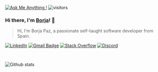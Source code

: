 [![Ask Me Anything !](https://img.shields.io/badge/Ask%20me-anything-1abc9c.svg)](https://github.com/borjapazr/borjapazr/issues)
![visitors](https://visitor-badge.laobi.icu/badge?page_id=borjapazr.borjapazr)

###  Hi there, I'm [Borja](https://twitter.com/borjapazr)! 👋

> Hi, I'm Borja Paz, a passionate self-taught software developer from Spain.

<a href="https://www.linkedin.com/in/borjapazr/" target="_blank"><img src="https://img.shields.io/badge/LinkedIn-%230077B5.svg?&style=flat-square&logo=linkedin&logoColor=white" alt="LinkedIn"></a>
[![Gmail Badge](https://img.shields.io/badge/-Gmail-c14438?style=flat-square&logo=Gmail&logoColor=white&link=mailto:borjapazr@gmail.com)](mailto:borjapazr@gmail.com)
[![Stack Overflow](https://img.shields.io/badge/-Stack%20Overflow-222222?style=flat-square&logo=stack-overflow&logoColor=white&link=https://stackoverflow.com/users/6112286/mr-mars?tab=profile)](https://stackoverflow.com/users/6112286/mr-mars?tab=profile)
[![Discord](https://img.shields.io/discord/750491641495814304.svg?label=Discord&logo=discord&logoColor=ffffff&color=7389D8&labelColor=6A7EC2&style=flat-square&link=https://discord.gg/FR9R8dH)](https://discord.gg/FR9R8dH)

<br>

![Github stats](https://github-readme-stats.vercel.app/api?username=borjapazr&show_icons=true&theme=onedark&count_private=true)
